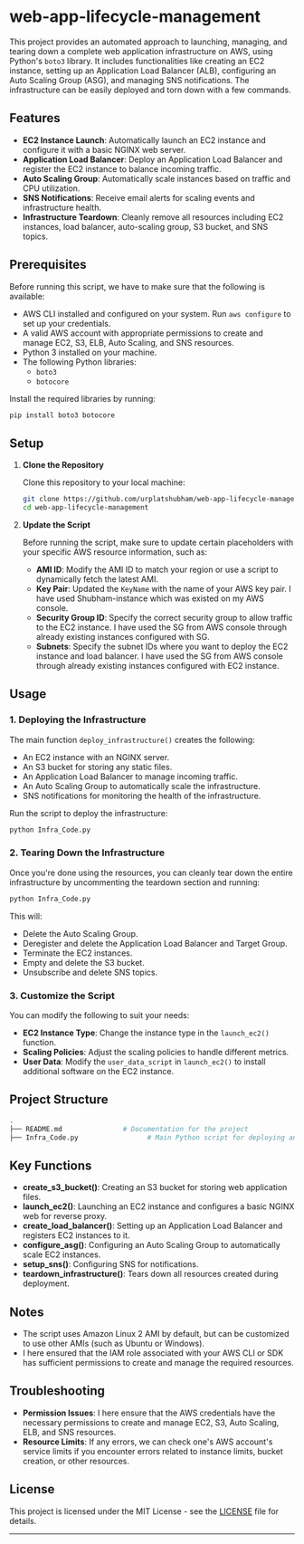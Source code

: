 # web-app-lifecycle-management

This project provides an automated approach to launching, managing, and tearing down a complete web application infrastructure on AWS, using Python's `boto3` library. It includes functionalities like creating an EC2 instance, setting up an Application Load Balancer (ALB), configuring an Auto Scaling Group (ASG), and managing SNS notifications. The infrastructure can be easily deployed and torn down with a few commands.

## Features

- **EC2 Instance Launch**: Automatically launch an EC2 instance and configure it with a basic NGINX web server.
- **Application Load Balancer**: Deploy an Application Load Balancer and register the EC2 instance to balance incoming traffic.
- **Auto Scaling Group**: Automatically scale instances based on traffic and CPU utilization.
- **SNS Notifications**: Receive email alerts for scaling events and infrastructure health.
- **Infrastructure Teardown**: Cleanly remove all resources including EC2 instances, load balancer, auto-scaling group, S3 bucket, and SNS topics.

## Prerequisites

Before running this script, we have to make sure that the following is available:

- AWS CLI installed and configured on your system. Run `aws configure` to set up your credentials.
- A valid AWS account with appropriate permissions to create and manage EC2, S3, ELB, Auto Scaling, and SNS resources.
- Python 3 installed on your machine.
- The following Python libraries:
  - `boto3`
  - `botocore`

Install the required libraries by running:

```bash
pip install boto3 botocore
```

## Setup

1. **Clone the Repository**

   Clone this repository to your local machine:

   ```bash
   git clone https://github.com/urplatshubham/web-app-lifecycle-management.git
   cd web-app-lifecycle-management
   ```

2. **Update the Script**

   Before running the script, make sure to update certain placeholders with your specific AWS resource information, such as:
   - **AMI ID**: Modify the AMI ID to match your region or use a script to dynamically fetch the latest AMI.
   - **Key Pair**: Updated the `KeyName` with the name of your AWS key pair. I have used Shubham-instance which was existed on my AWS console.
   - **Security Group ID**: Specify the correct security group to allow traffic to the EC2 instance. I have used the SG from AWS console through already existing instances configured with SG.
   - **Subnets**: Specify the subnet IDs where you want to deploy the EC2 instance and load balancer. I have used the SG from AWS console through already existing instances configured with EC2 instance.

## Usage

### 1. Deploying the Infrastructure

The main function `deploy_infrastructure()` creates the following:
- An EC2 instance with an NGINX server.
- An S3 bucket for storing any static files.
- An Application Load Balancer to manage incoming traffic.
- An Auto Scaling Group to automatically scale the infrastructure.
- SNS notifications for monitoring the health of the infrastructure.

Run the script to deploy the infrastructure:

```bash
python Infra_Code.py
```

### 2. Tearing Down the Infrastructure

Once you're done using the resources, you can cleanly tear down the entire infrastructure by uncommenting the teardown section and running:

```bash
python Infra_Code.py
```

This will:
- Delete the Auto Scaling Group.
- Deregister and delete the Application Load Balancer and Target Group.
- Terminate the EC2 instances.
- Empty and delete the S3 bucket.
- Unsubscribe and delete SNS topics.

### 3. Customize the Script

You can modify the following to suit your needs:
- **EC2 Instance Type**: Change the instance type in the `launch_ec2()` function.
- **Scaling Policies**: Adjust the scaling policies to handle different metrics.
- **User Data**: Modify the `user_data_script` in `launch_ec2()` to install additional software on the EC2 instance.

## Project Structure

```bash
.
├── README.md               # Documentation for the project
├── Infra_Code.py                 # Main Python script for deploying and tearing down infrastructure
```

## Key Functions

- **create_s3_bucket()**: Creating an S3 bucket for storing web application files.
- **launch_ec2()**: Launching an EC2 instance and configures a basic NGINX web  for reverse proxy.
- **create_load_balancer()**: Setting up an Application Load Balancer and registers EC2 instances to it.
- **configure_asg()**: Configuring an Auto Scaling Group to automatically scale EC2 instances.
- **setup_sns()**: Configuring SNS for notifications.
- **teardown_infrastructure()**: Tears down all resources created during deployment.

## Notes

- The script uses Amazon Linux 2 AMI by default, but can be customized to use other AMIs (such as Ubuntu or Windows).
- I here ensured that the IAM role associated with your AWS CLI or SDK has sufficient permissions to create and manage the required resources.

## Troubleshooting

- **Permission Issues**: I here ensure that the AWS credentials have the necessary permissions to create and manage EC2, S3, Auto Scaling, ELB, and SNS resources.
- **Resource Limits**: If any errors, we can check one's AWS account's service limits if you encounter errors related to instance limits, bucket creation, or other resources.

## License

This project is licensed under the MIT License - see the [LICENSE](LICENSE) file for details.

---

